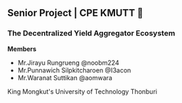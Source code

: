 ## Senior Project | CPE KMUTT 👋
### The Decentralized Yield Aggregator Ecosystem

<b>Members</b>
- Mr.Jirayu Rungrueng @noobm224
- Mr.Punnawich Silpkitcharoen @I3acon
- Mr.Waranat Suttikan @aomwara

King Mongkut's University of Technology Thonburi
